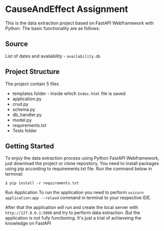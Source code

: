 # CauseAndEffect Assignment

This is the data extraction project based on FastAPI Webframework with Python. The basic functionality are as follows:

## Source
List of dates and availability - `availability.db`


## Project Structure

The project contain 5 files
* templates folder - Inside which `Index.html` file is saved
* application.py
* crud.py
* schema.py
* db_handler.py
* model.py
* requirements.txt
* Tests folder

## Getting Started
To enjoy the data extraction process using Python FastAPI Webframework, just download the project or clone repository. You need to install packages using pip according to requirements.txt file. Run the command below in terminal:

`$ pip install -r requirements.txt`

Run Application
To run the application you need to perform `uvicorn application:app --relaod` command in terminal to your respective IDE.

After that the application will run and create the local server with `http://127.0.0.1:5000` and try to perform data extraction. But the application is not fully functioning.
It's just a trial of achieveing the knowledge on FastAPI 
